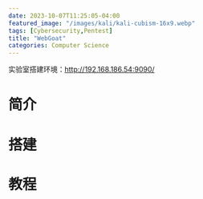 ```yaml
---
date: 2023-10-07T11:25:05-04:00
featured_image: "/images/kali/kali-cubism-16x9.webp"
tags: [Cybersecurity,Pentest]
title: "WebGoat"
categories: Computer Science
---
```


实验室搭建环境：<http://192.168.186.54:9090/>

# 简介

# 搭建

# 教程
